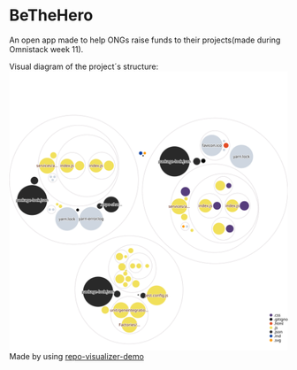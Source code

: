 # BeTheHero
An open app made to help ONGs raise funds to their projects(made during Omnistack week 11).

Visual diagram of the project´s structure:
![Visualization of the codebase](./diagram.svg)
Made by using [repo-visualizer-demo](https://github.com/githubocto/repo-visualizer-demo)

